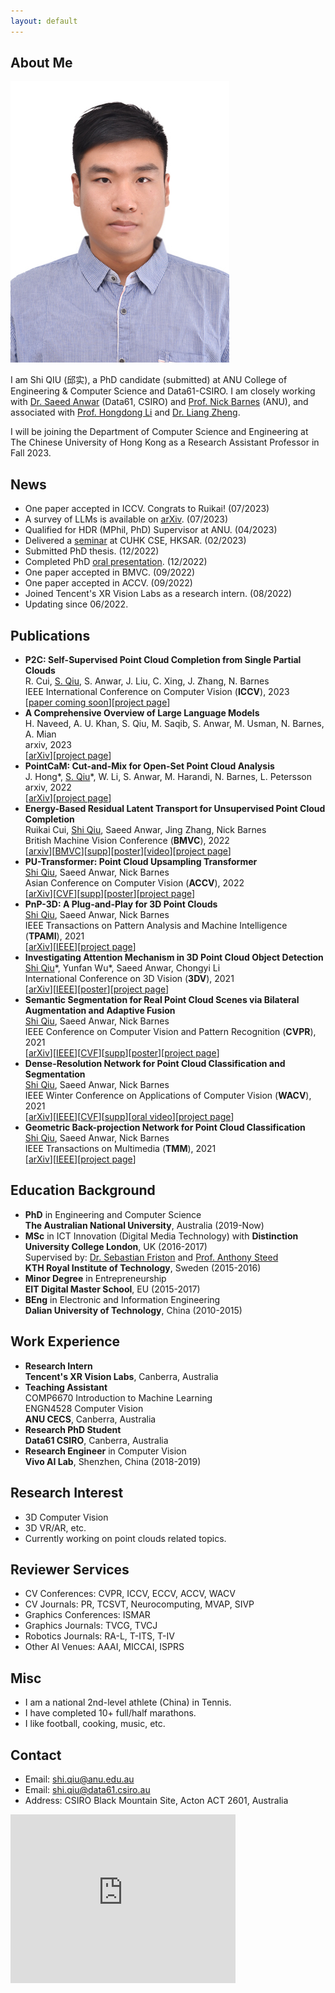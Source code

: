 ```yaml
---
layout: default
---
```


## About Me
<img class="profile-picture" src="me.jpg">

I am Shi QIU (邱实), a PhD candidate (submitted) at ANU College of Engineering & Computer Science and Data61-CSIRO. I am closely working with [Dr. Saeed Anwar](https://saeed-anwar.github.io/) (Data61, CSIRO) and [Prof. Nick Barnes](http://users.cecs.anu.edu.au/~nmb/) (ANU), and associated with [Prof. Hongdong Li](http://users.cecs.anu.edu.au/~hongdong/) and [Dr. Liang Zheng](https://zheng-lab.cecs.anu.edu.au/index.html). 

I will be joining the Department of Computer Science and Engineering at The Chinese University of Hong Kong as a Research Assistant Professor in Fall 2023.

## News
* One paper accepted in ICCV. Congrats to Ruikai! (07/2023) 
* A survey of LLMs is available on [arXiv](https://arxiv.org/abs/2307.06435). (07/2023)
* Qualified for HDR (MPhil, PhD) Supervisor at ANU. (04/2023)
* Delivered a [seminar](https://www.cse.cuhk.edu.hk/upcoming-events/learning-deep-feature-representations-of-3d-point-cloud-data/) at CUHK CSE, HKSAR. (02/2023)
* Submitted PhD thesis. (12/2022) 
* Completed PhD [oral presentation](https://drive.google.com/file/d/1s5WA7QUt-KPXTKrVfX8OfKB_EPONPWlh/view?usp=sharing). (12/2022)
* One paper accepted in BMVC. (09/2022) 
* One paper accepted in ACCV. (09/2022) 
* Joined Tencent's XR Vision Labs as a research intern. (08/2022)
* Updating since 06/2022.

## Publications     
* **P2C: Self-Supervised Point Cloud Completion from Single Partial Clouds**  
R. Cui, <ins>S. Qiu</ins>, S. Anwar, J. Liu, C. Xing, J. Zhang, N. Barnes  
IEEE International Conference on Computer Vision (**ICCV**), 2023  
[[paper coming soon](https://shiqiu0419.github.io/)][[project page](https://github.com/CuiRuikai/Partial2Complete)]
* **A Comprehensive Overview of Large Language Models**  
H. Naveed, A. U. Khan, S. Qiu, M. Saqib, S. Anwar, M. Usman, N. Barnes, A. Mian  
arxiv, 2023  
[[arXiv](https://arxiv.org/abs/2307.06435)][[project page](https://github.com/humza909/LLM_Survey)] 
* **PointCaM: Cut-and-Mix for Open-Set Point Cloud Analysis**   
J. Hong\*, <ins>S. Qiu</ins>\*, W. Li, S. Anwar, M. Harandi, N. Barnes, L. Petersson  
arxiv, 2022  
[[arXiv](https://arxiv.org/abs/2212.02011)][[project page](https://github.com/ShiQiu0419/pointcam)]  
* **Energy-Based Residual Latent Transport for Unsupervised Point Cloud Completion**   
Ruikai Cui, <ins>Shi Qiu</ins>, Saeed Anwar, Jing Zhang, Nick Barnes  
British Machine Vision Conference (**BMVC**), 2022  
[[arxiv](https://arxiv.org/abs/2211.06820)][[BMVC](https://bmvc2022.mpi-inf.mpg.de/0048.pdf)][[supp](https://bmvc2022.mpi-inf.mpg.de/0048_supp.zip)][[poster](https://bmvc2022.mpi-inf.mpg.de/0048_poster.pdf)][[video](https://bmvc2022.mpi-inf.mpg.de/0048_video.mp4)][[project page](https://github.com/CuiRuikai/Latent-Transport-UPCN)]  
* **PU-Transformer: Point Cloud Upsampling Transformer**   
<ins>Shi Qiu</ins>, Saeed Anwar, Nick Barnes  
Asian Conference on Computer Vision (**ACCV**), 2022  
[[arXiv](https://arxiv.org/abs/2111.12242)][[CVF](https://openaccess.thecvf.com/content/ACCV2022/papers/Qiu_PU-Transformer_Point_Cloud_Upsampling_Transformer_ACCV_2022_paper.pdf)][[supp](https://openaccess.thecvf.com/content/ACCV2022/supplemental/Qiu_PU-Transformer_Point_Cloud_ACCV_2022_supplemental.pdf)][[poster](https://github.com/ShiQiu0419/PU-Transformer/blob/main/accv2022_poster.pdf)][[project page](https://github.com/ShiQiu0419/PU-Transformer)]  
* **PnP-3D: A Plug-and-Play for 3D Point Clouds**   
<ins>Shi Qiu</ins>, Saeed Anwar, Nick Barnes  
IEEE Transactions on Pattern Analysis and Machine Intelligence  
(**TPAMI**), 2021  
[[arXiv](https://arxiv.org/abs/2108.07378)][[IEEE](https://ieeexplore.ieee.org/document/9661313)][[project page](https://github.com/ShiQiu0419/pnp-3d)]  
* **Investigating Attention Mechanism in 3D Point Cloud Object Detection**   
<ins>Shi Qiu</ins>\*, Yunfan Wu\*, Saeed Anwar, Chongyi Li  
International Conference on 3D Vision (**3DV**), 2021  
[[arXiv](https://arxiv.org/abs/2108.00620)][[IEEE](https://ieeexplore.ieee.org/document/9665862)][[poster](https://github.com/ShiQiu0419/attentions_in_3D_detection/blob/main/059-poster.pdf)][[project page](https://github.com/ShiQiu0419/attentions_in_3D_detection)]  
* **Semantic Segmentation for Real Point Cloud Scenes via Bilateral Augmentation and Adaptive Fusion**   
<ins>Shi Qiu</ins>, Saeed Anwar, Nick Barnes  
IEEE Conference on Computer Vision and Pattern Recognition (**CVPR**), 2021  
[[arXiv](https://arxiv.org/abs/2103.07074)][[IEEE](https://ieeexplore.ieee.org/document/9577557)][[CVF](https://openaccess.thecvf.com/content/CVPR2021/papers/Qiu_Semantic_Segmentation_for_Real_Point_Cloud_Scenes_via_Bilateral_Augmentation_CVPR_2021_paper.pdf)][[supp](https://openaccess.thecvf.com/content/CVPR2021/supplemental/Qiu_Semantic_Segmentation_for_CVPR_2021_supplemental.pdf)][[poster](https://github.com/ShiQiu0419/BAAF-Net/blob/main/cvpr2021_poster.pdf)][[project page](https://github.com/ShiQiu0419/BAAF-Net)]
* **Dense-Resolution Network for Point Cloud Classification and Segmentation**   
<ins>Shi Qiu</ins>, Saeed Anwar, Nick Barnes  
IEEE Winter Conference on Applications of Computer Vision (**WACV**), 2021  
[[arXiv](https://arxiv.org/abs/2005.06734)][[IEEE](https://ieeexplore.ieee.org/document/9423047)][[CVF](https://openaccess.thecvf.com/content/WACV2021/papers/Qiu_Dense-Resolution_Network_for_Point_Cloud_Classification_and_Segmentation_WACV_2021_paper.pdf)][[supp](https://openaccess.thecvf.com/content/WACV2021/supplemental/Qiu_Dense-Resolution_Network_for_WACV_2021_supplemental.pdf)][[oral video](https://youtu.be/TnbksHzaJzw)][[project page](https://github.com/ShiQiu0419/DRNet)] 
* **Geometric Back-projection Network for Point Cloud Classification**  
<ins>Shi Qiu</ins>, Saeed Anwar, Nick Barnes  
IEEE Transactions on Multimedia (**TMM**), 2021  
[[arXiv](https://arxiv.org/abs/1911.12885)][[IEEE](https://ieeexplore.ieee.org/document/9410405)][[project page](https://github.com/ShiQiu0419/GFNet)]

## Education Background
* **PhD** in Engineering and Computer Science  
**The Australian National University**, Australia (2019-Now)  
* **MSc** in ICT Innovation (Digital Media Technology) with **Distinction**  
**University College London**, UK (2016-2017)  
Supervised by: [Dr. Sebastian Friston](https://wp.cs.ucl.ac.uk/sebastianfriston/) and [Prof. Anthony Steed](https://wp.cs.ucl.ac.uk/anthonysteed/)  
**KTH Royal Institute of Technology**, Sweden (2015-2016)
* **Minor Degree** in Entrepreneurship  
**EIT Digital Master School**, EU (2015-2017) 
* **BEng** in Electronic and Information Engineering  
**Dalian University of Technology**, China (2010-2015)

## Work Experience
* **Research Intern**  
**Tencent's XR Vision Labs**, Canberra, Australia 
* **Teaching Assistant**  
COMP6670 Introduction to Machine Learning  
ENGN4528 Computer Vision  
**ANU CECS**, Canberra, Australia 
* **Research PhD Student**  
**Data61 CSIRO**, Canberra, Australia  
* **Research Engineer** in Computer Vision  
**Vivo AI Lab**, Shenzhen, China (2018-2019)

## Research Interest
* 3D Computer Vision
* 3D VR/AR, etc.  
* Currently working on point clouds related topics.

## Reviewer Services
* CV Conferences: CVPR, ICCV, ECCV, ACCV, WACV
* CV Journals: PR, TCSVT, Neurocomputing, MVAP, SIVP
* Graphics Conferences: ISMAR
* Graphics Journals: TVCG, TVCJ
* Robotics Journals: RA-L, T-ITS, T-IV
* Other AI Venues: AAAI, MICCAI, ISPRS

## Misc
* I am a national 2nd-level athlete (China) in Tennis.
* I have completed 10+ full/half marathons.
* I like football, cooking, music, etc.

## Contact
* Email: [shi.qiu@anu.edu.au](mailto:shi.qiu@anu.edu.au)
* Email: [shi.qiu@data61.csiro.au](mailto:shi.qiu@data61.csiro.au)  
* Address: CSIRO Black Mountain Site, Acton ACT 2601, Australia

<iframe src="https://www.google.com/maps/embed?pb=!1m18!1m12!1m3!1d3257.3150331093275!2d149.11207371524776!3d-35.27329288029144!2m3!1f0!2f0!3f0!3m2!1i1024!2i768!4f13.1!3m3!1m2!1s0x6b164d5015c519f7%3A0x69c625c19efc4ddd!2sCSIRO%20-%20Synergy%20Building!5e0!3m2!1szh-CN!2sau!4v1574399971406!5m2!1szh-CN!2sau" width="360" height="270" frameborder="0" style="border:0;" allowfullscreen=""></iframe>
